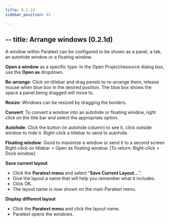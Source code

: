 ```yaml
---
title: 0.2.1d
sidebar_position: 41

---
```




## -- title: Arrange windows (0.2.1d)


A window within Paratext can be configured to be shown as a panel, a tab, an autohide window or a floating window.


**Open a window** as a specific type: In the Open Project/resource dialog box, use the **Open as** dropdown.


**Re-arrange**: Click on titlebar and drag panels to re-arrange them, release mouse when blue box in the desired position. The blue box shows the space a panel being dragged will move to.


**Resize**: Windows can be resized by dragging the borders.


**Convert**: To convert a window into an autohide or floating window, right click on the title bar and select the appropriate option.


**Autohide**: Click the button (in autohide column) to see it, click outside window to hide it. Right-click a titlebar to send to autohide.


**Floating window**: Good to maximize a window or send it to a second screen
Right-click on titlebar > Open as floating window.
[To return: Right-click > Dock window]


**Save current layout**

- Click the **Paratext menu** and select “**Save Current Layout…**”.
- Give the layout a name that will help you remember what it includes.
- Click OK.
- The layout name is now shown on the main Paratext menu.

**Display different layout**

- Click the **Paratext menu** and click the layout name.
- Paratext opens the windows.
